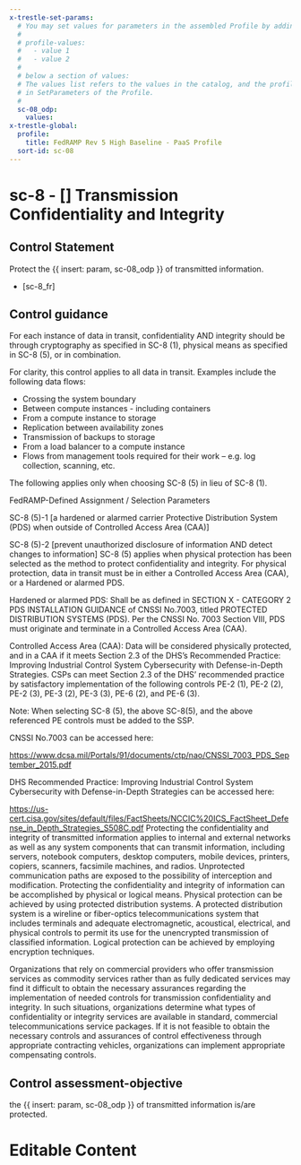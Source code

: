 ```yaml
---
x-trestle-set-params:
  # You may set values for parameters in the assembled Profile by adding
  #
  # profile-values:
  #   - value 1
  #   - value 2
  #
  # below a section of values:
  # The values list refers to the values in the catalog, and the profile-values represent values
  # in SetParameters of the Profile.
  #
  sc-08_odp:
    values:
x-trestle-global:
  profile:
    title: FedRAMP Rev 5 High Baseline - PaaS Profile
  sort-id: sc-08
---
```


# sc-8 - \[\] Transmission Confidentiality and Integrity

## Control Statement

Protect the {{ insert: param, sc-08_odp }} of transmitted information.

- \[sc-8_fr\]

## Control guidance

For each instance of data in transit, confidentiality AND integrity should be through cryptography as specified in SC-8 (1), physical means as specified in SC-8 (5), or in combination.

 

For clarity, this control applies to all data in transit. Examples include the following data flows:

*  Crossing the system boundary
*  Between compute instances - including containers
*  From a compute instance to storage
*  Replication between availability zones
*  Transmission of backups to storage
*  From a load balancer to a compute instance
*  Flows from management tools required for their work – e.g. log collection, scanning, etc.


 

The following applies only when choosing SC-8 (5) in lieu of SC-8 (1).

FedRAMP-Defined Assignment / Selection Parameters 

SC-8 (5)-1 [a hardened or alarmed carrier Protective Distribution System (PDS) when outside of Controlled Access Area (CAA)]

SC-8 (5)-2 [prevent unauthorized disclosure of information AND detect changes to information]
SC-8 (5) applies when physical protection has been selected as the method to protect confidentiality and integrity. For physical protection, data in transit must be in either a Controlled Access Area (CAA), or a Hardened or alarmed PDS.

 

Hardened or alarmed PDS: Shall be as defined in SECTION X - CATEGORY 2 PDS INSTALLATION GUIDANCE of CNSSI No.7003, titled PROTECTED DISTRIBUTION SYSTEMS (PDS). Per the CNSSI No. 7003 Section VIII, PDS must originate and terminate in a Controlled Access Area (CAA).

 

Controlled Access Area (CAA): Data will be considered physically protected, and in a CAA if it meets Section 2.3 of the DHS’s Recommended Practice: Improving Industrial Control System Cybersecurity with Defense-in-Depth Strategies. CSPs can meet Section 2.3 of the DHS’ recommended practice by satisfactory implementation of the following controls PE-2 (1), PE-2 (2), PE-2 (3), PE-3 (2), PE-3 (3), PE-6 (2), and PE-6 (3).

 

Note: When selecting SC-8 (5), the above SC-8(5), and the above referenced PE controls must be added to the SSP.

 

CNSSI No.7003 can be accessed here:

https://www.dcsa.mil/Portals/91/documents/ctp/nao/CNSSI_7003_PDS_September_2015.pdf

 

DHS Recommended Practice: Improving Industrial Control System Cybersecurity with Defense-in-Depth Strategies can be accessed here:

https://us-cert.cisa.gov/sites/default/files/FactSheets/NCCIC%20ICS_FactSheet_Defense_in_Depth_Strategies_S508C.pdf
Protecting the confidentiality and integrity of transmitted information applies to internal and external networks as well as any system components that can transmit information, including servers, notebook computers, desktop computers, mobile devices, printers, copiers, scanners, facsimile machines, and radios. Unprotected communication paths are exposed to the possibility of interception and modification. Protecting the confidentiality and integrity of information can be accomplished by physical or logical means. Physical protection can be achieved by using protected distribution systems. A protected distribution system is a wireline or fiber-optics telecommunications system that includes terminals and adequate electromagnetic, acoustical, electrical, and physical controls to permit its use for the unencrypted transmission of classified information. Logical protection can be achieved by employing encryption techniques.

Organizations that rely on commercial providers who offer transmission services as commodity services rather than as fully dedicated services may find it difficult to obtain the necessary assurances regarding the implementation of needed controls for transmission confidentiality and integrity. In such situations, organizations determine what types of confidentiality or integrity services are available in standard, commercial telecommunications service packages. If it is not feasible to obtain the necessary controls and assurances of control effectiveness through appropriate contracting vehicles, organizations can implement appropriate compensating controls.

## Control assessment-objective

the {{ insert: param, sc-08_odp }} of transmitted information is/are protected.

# Editable Content

<!-- Make additions and edits below -->
<!-- The above represents the contents of the control as received by the profile, prior to additions. -->
<!-- If the profile makes additions to the control, they will appear below. -->
<!-- The above markdown may not be edited but you may edit the content below, and/or introduce new additions to be made by the profile. -->
<!-- If there is a yaml header at the top, parameter values may be edited. Use --set-parameters to incorporate the changes during assembly. -->
<!-- The content here will then replace what is in the profile for this control, after running profile-assemble. -->
<!-- The current profile has no added parts for this control, but you may add new ones here. -->
<!-- Each addition must have a heading either of the form ## Control my_addition_name -->
<!-- or ## Part a. (where the a. refers to one of the control statement labels.) -->
<!-- "## Control" parts are new parts added after the statement part. -->
<!-- "## Part" parts are new parts added into the top-level statement part with that label. -->
<!-- Subparts may be added with nested hash levels of the form ### My Subpart Name -->
<!-- underneath the parent ## Control or ## Part being added -->
<!-- See https://ibm.github.io/compliance-trestle/tutorials/ssp_profile_catalog_authoring/ssp_profile_catalog_authoring for guidance. -->
